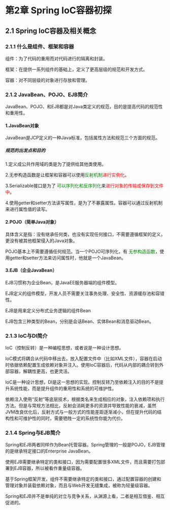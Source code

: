 # 第2章 Spring IoC容器初探

## 2.1 Spring IoC容器及相关概念

### 2.1.1 什么是组件、框架和容器

组件：为了代码的重用而对代码进行的隔离和封装。

框架：在提供一系列组件的基础上，定义了更高层级的规范和开发方式。

容器：对不同层级的对象进行存放和管理。

### 2.1.2 JavaBean、POJO、EJB简介

JavaBean、POJO、和EJB都是对Java类定义的规范，目的是提高代码的规范性和重用性。

#### 1.JavaBean对象

JavaBean是JCP定义的一种Java标准，包括属性方法和规范三个方面的规范。

##### 规范的出发点和目的

1.定义成公共作用域的类是为了提供给其他类使用。

2.无参构造函数是让框架和容器可以使用<font color=green>反射机制</font><font color=red>进行实例化</font>。

3.Serializable接口是为了<font color=green> 可以序列化和反序列化</font>来<font color=red>进行对象的传输或保存到文件中</font>。

4.使用getter和setter方法读写属性，是为了不暴露属性。容器可以通过反射机制来进行属性值的读写。

#### 2.POJO（简单Java对象）

具体含义是指：没有继承任何类，也没有实现任何接口，不需要遵循框架的定义，更没有被其他框架侵入的Java对象。

POJO基本上不需要遵循任何规范。当一个POJO可序列化，有 <font color=green>无参构造函数</font>，使用getter和setter方法来访问属性时，他就是一个JavaBean。

#### 3.EJB（企业JavaBean）

EJB习惯称为企业Bean，是JavaEE服务器端的组件模型。

EJB定义的组件模型，开发人员不需要关注事务处理、安全性、资源缓存池和容错性。

EJB是用来定义分布式业务逻辑的组件Bean

EJB包含三种类型的Bean，分别是会话Bean、实体Bean和消息驱动Bean。

### 2.1.3 IoC与DI简介

IoC（控制反转）是一种编程思想，或者说是一种设计思想。

IoC模式将耦合从代码中移出去，放入配置文件中（比如XML文件），容器在启动时依据依赖配置生成依赖对象并注入。使用IoC容器后，代码从内部的耦合转到外部容器，解耦性更高，也更灵活。

IoC是一种设计思想，DI是这一思想的实现。控制反转乃至依赖注入的目的不是提升系统性能，而是提升组件的重用性和系统的可维护性。

依赖注入使用“反射”等底层技术，根据类名来生成相应的对象，注入依赖项和执行方法。但是与常规方法相比，反射会消耗更多的资源并导致性能的衰减，虽然JVM改良优化后，反射方式与一般方式的性能差距逐渐减小，但在提升代码的结构性和可维护性的同时，需要牺牲一定的系统性你能为代价。

### 2.1.4 Spring与EJB简介

Spring和EJB两者同样作为Bean托管容器。Spring管理的一般是POJO，EJB管理的是继承特定接口的Enterprise JavaBean。

使用EJB需要继承特定的类和接口，因为需要配置很多XML文件，而且需要打包部署到EJB容器，所以被看作重量级容器。

基于Spring框架开发，组件不需要继承特定的类和接口，通过配置容器的创建和管理对象并装载依赖对象，而且与Web开发无缝集成，被称为轻量级容器。

Spring和EJB并不是单纯的对立与竞争关系，从渊源上看，二者是相互借鉴、相互促进的。

